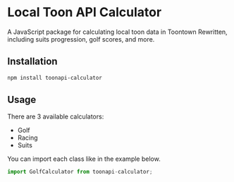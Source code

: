 # Local Toon API Calculator

A JavaScript package for calculating local toon data in Toontown Rewritten, including suits progression, golf scores, and more.

## Installation

```bash
npm install toonapi-calculator
```

## Usage

There are 3 available calculators:

- Golf
- Racing
- Suits

You can import each class like in the example below.

```javascript
import GolfCalculator from toonapi-calculator;
```
